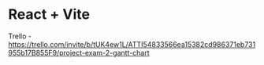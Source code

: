 # React + Vite

Trello - https://trello.com/invite/b/tUK4ew1L/ATTI54833566ea15382cd986371eb731955b17B855F9/project-exam-2-gantt-chart
